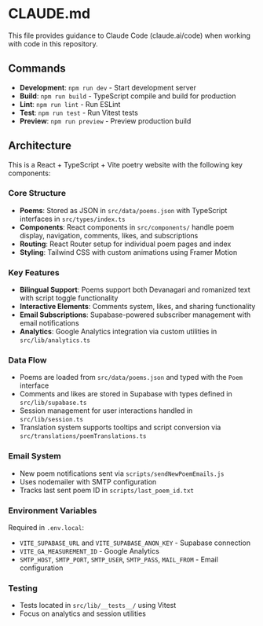 # CLAUDE.md

This file provides guidance to Claude Code (claude.ai/code) when working with code in this repository.

## Commands

- **Development**: `npm run dev` - Start development server
- **Build**: `npm run build` - TypeScript compile and build for production
- **Lint**: `npm run lint` - Run ESLint
- **Test**: `npm run test` - Run Vitest tests
- **Preview**: `npm run preview` - Preview production build

## Architecture

This is a React + TypeScript + Vite poetry website with the following key components:

### Core Structure
- **Poems**: Stored as JSON in `src/data/poems.json` with TypeScript interfaces in `src/types/index.ts`
- **Components**: React components in `src/components/` handle poem display, navigation, comments, likes, and subscriptions
- **Routing**: React Router setup for individual poem pages and index
- **Styling**: Tailwind CSS with custom animations using Framer Motion

### Key Features
- **Bilingual Support**: Poems support both Devanagari and romanized text with script toggle functionality
- **Interactive Elements**: Comments system, likes, and sharing functionality
- **Email Subscriptions**: Supabase-powered subscriber management with email notifications
- **Analytics**: Google Analytics integration via custom utilities in `src/lib/analytics.ts`

### Data Flow
- Poems are loaded from `src/data/poems.json` and typed with the `Poem` interface
- Comments and likes are stored in Supabase with types defined in `src/lib/supabase.ts`
- Session management for user interactions handled in `src/lib/session.ts`
- Translation system supports tooltips and script conversion via `src/translations/poemTranslations.ts`

### Email System
- New poem notifications sent via `scripts/sendNewPoemEmails.js`
- Uses nodemailer with SMTP configuration
- Tracks last sent poem ID in `scripts/last_poem_id.txt`

### Environment Variables
Required in `.env.local`:
- `VITE_SUPABASE_URL` and `VITE_SUPABASE_ANON_KEY` - Supabase connection
- `VITE_GA_MEASUREMENT_ID` - Google Analytics
- `SMTP_HOST`, `SMTP_PORT`, `SMTP_USER`, `SMTP_PASS`, `MAIL_FROM` - Email configuration

### Testing
- Tests located in `src/lib/__tests__/` using Vitest
- Focus on analytics and session utilities